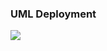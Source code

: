 ### UML Deployment

![](https://www.plantuml.com/plantuml/proxy?cache=no&src=https://raw.githubusercontent.com/oleksandrblazhko/ai-215-berdnik/labwork_7/2-SoftwareDesign/2.7-PlantUML/UML-Deployment.puml)
